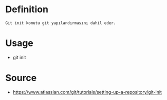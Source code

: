 # Definition
    Git init komutu git yapılandırmasını dahil eder.

# Usage
- git init

# Source
- https://www.atlassian.com/git/tutorials/setting-up-a-repository/git-init